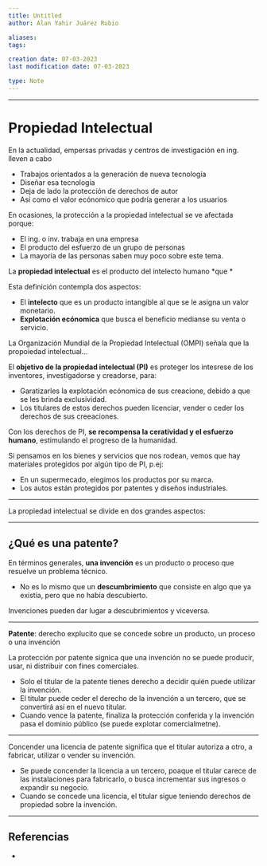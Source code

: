 ```yaml
---
title: Untitled
author: Alan Yahir Juárez Rubio

aliases:
tags:

creation date: 07-03-2023
last modification date: 07-03-2023

type: Note
---
```

---
# Propiedad Intelectual

En la actualidad, empersas privadas y centros de investigación en ing. lleven a cabo

- Trabajos orientados a la generación de nueva tecnología
- Diseñar esa tecnología
- Deja de lado la protección de derechos de autor
- Así como el valor ecónomico que podría generar a los usuarios

En ocasiones, la protección a la propiedad intelectual se ve afectada porque:

- El ing. o inv. trabaja en una empresa
- El producto del esfuerzo de un grupo de personas
- La mayoría de las personas saben muy poco sobre este tema.

La **propiedad intelectual** es el producto del intelecto humano *que *

Esta definición contempla dos aspectos:
- El **intelecto** que es un producto intangible al que se le asigna un valor monetario.
- **Explotación ecónomica** que busca el beneficio medianse su venta o servicio.

La Organización Mundial de la Propiedad Intelectual (OMPI) señala que la propoiedad intelectual...


El **objetivo de la propiedad intelectual (PI)** es proteger los intesrese de los inventores, investigadorse y creadorse, para:

- Garatizarles la explotación ecónomica de sus creacione, debido a que se les brinda exclusividad.
- Los titulares de estos derechos pueden licenciar, vender o ceder los derechos de sus creeaciones.

Con los derechos de PI, **se recompensa la ceratividad y el esfuerzo humano**, estimulando el progreso de la humanidad.

Si pensamos en los bienes y servicios que nos rodean, vemos que hay materiales protegidos por algún tipo de PI, p.ej:

- En un supermecado, elegimos los productos por su marca.
- Los autos están protegidos por patentes y diseños industriales.


---
La propiedad intelectual se divide en dos grandes aspectos:

---
## ¿Qué es una patente?

En términos generales, **una invención** es un producto o proceso que resuelve un problema técnico.

- No es lo mismo que un **descumbrimiento** que consiste en algo que ya existía, pero que no había descubierto.

Invenciones pueden dar lugar a descubrimientos y viceversa.

---
**Patente**: derecho explucito que se concede sobre un producto, un proceso o una invención

La protección por patente signica que una invención no se puede producir, usar, ni distribuir con fines comerciales.

- Solo el titular de la patente tienes derecho a decidir quién puede utilizar la invención.
- El titular puede ceder el derecho de la invención a un tercero, que se convertirá así en el nuevo titular.
- Cuando vence la patente, finaliza la protección conferida y la invención pasa el dominio público (se puede explotar comercialmetne).

---
Concender una licencia de patente significa que el titular autoriza  a otro, a fabricar, utilizar o vender su invención.

- Se puede concender la licencia a un tercero, poaque el titular carece de las instalaciones para fabricarlo, o busca incrementar sus ingresos o expandir su negocio.
- Cuando se concede una licencia, el titular sigue teniendo derechos de propiedad sobre la invención.



<div style="page-break-after: always;"></div>

---
## Referencias

- 